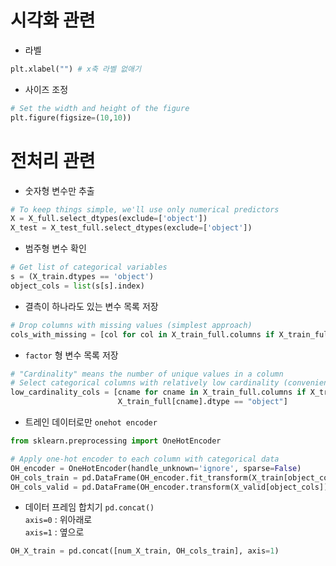 # 시각화 관련

- 라벨
```python
plt.xlabel("") # x축 라벨 없애기
```

- 사이즈 조정
```python
# Set the width and height of the figure
plt.figure(figsize=(10,10))
```

# 전처리 관련

- 숫자형 변수만 추출
```python
# To keep things simple, we'll use only numerical predictors
X = X_full.select_dtypes(exclude=['object'])
X_test = X_test_full.select_dtypes(exclude=['object'])
```

- 범주형 변수 확인
```python
# Get list of categorical variables
s = (X_train.dtypes == 'object')
object_cols = list(s[s].index)
```

- 결측이 하나라도 있는 변수 목록 저장
```python
# Drop columns with missing values (simplest approach)
cols_with_missing = [col for col in X_train_full.columns if X_train_full[col].isnull().any()] 
```

- ```factor``` 형 변수 목록 저장
```python
# "Cardinality" means the number of unique values in a column
# Select categorical columns with relatively low cardinality (convenient but arbitrary)
low_cardinality_cols = [cname for cname in X_train_full.columns if X_train_full[cname].nunique() < 10 and 
                        X_train_full[cname].dtype == "object"]
```

- 트레인 데이터로만 ```onehot encoder``` 
```python
from sklearn.preprocessing import OneHotEncoder

# Apply one-hot encoder to each column with categorical data
OH_encoder = OneHotEncoder(handle_unknown='ignore', sparse=False)
OH_cols_train = pd.DataFrame(OH_encoder.fit_transform(X_train[object_cols]))
OH_cols_valid = pd.DataFrame(OH_encoder.transform(X_valid[object_cols]))
```

- 데이터 프레임 합치기
```pd.concat()```  
```axis=0``` : 위아래로  
```axis=1``` : 옆으로  
 ```python
 OH_X_train = pd.concat([num_X_train, OH_cols_train], axis=1)
 ```
 
 
